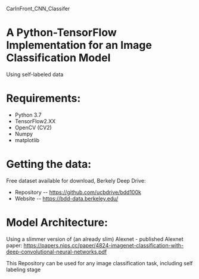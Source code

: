 CarInFront_CNN_Classifer

# A Python-TensorFlow Implementation for an Image Classification Model

Using self-labeled data

# Requirements:
  - Python 3.7
  - TensorFlow2.XX
  - OpenCV (CV2)
  - Numpy
  - matplotlib


# Getting the data:
Free dataset available for download, Berkely Deep Drive:
  - Repository -- https://github.com/ucbdrive/bdd100k
  - Website -- https://bdd-data.berkeley.edu/

# Model Architecture:
Using a slimmer version of (an already slim) Alexnet
                      - published Alexnet paper: https://papers.nips.cc/paper/4824-imagenet-classification-with-deep-convolutional-neural-networks.pdf



This Repository can be used for any image classification task, including self labeling stage




